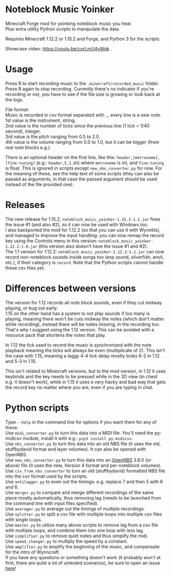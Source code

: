 # Noteblock Music Yoinker

Minecraft Forge mod for yoinking noteblock music you hear.  
Plus extra utility Python scripts to manipulate the data.

Requires Minecraft 1.12.2 or 1.15.2 and Forge, and Python 3 for the scripts.

Showcase video: https://youtu.be/corLmU4yWqk .

# Usage

Press R to start recording music to the `.minecraft/recorded_music` folder. Press R again to stop recording. Currently there's no indicator if you're recording or not, you have to see if the file size is growing or look back at the logs.

File format:  
Music is recorded in csv format separated with `,`, every line is a new note.  
1st value is the instrument, string.  
2nd value is the number of ticks since the previous line (1 tick = 1/40 second), integer.  
3rd value is the pitch ranging from 0.5 to 2.0.  
4th value is the volume ranging from 0.0 to 1.0, but it can be bigger (from real note blocks e.g.).  

There is an optional header on the first line, like this: `header,[metronome],[fine-tuning]` (e.g.: `header,5,1.05`) where `metronome` is int, and `fine-tuning` is float. This is ignored in scripts except `new_nbs_converter.py` for now. For the meaning of these, see the help text of some scripts (they can also be passed as arguments, in that case the passed argument should be used instead of the file provided one).

# Releases

The new release for 1.15.2, `noteblock_music_yoinker-1.15.2-1.1.jar` fixes the issue #1 (and also #2), so it can now be used with Windows too.  
I also backported the mod for 1.12.2 (so that you can use it with Wynntils), and managed to improve the input handling: you can now remap the record key using the Controls menu in this version: `noteblock_music_yoinker-1.12.2-1.0.jar` (this version also doesn't have the issue #1 and #2).  
The 1.1 version for 1.12.2: `noteblock_music_yoinker-1.12.2-1.1.jar` can now record non-noteblock sounds inside songs too (exp sound, silverfish, anvil, etc.), if their category is `record`. Note that the Python scripts cannot handle these csv files yet.

# Differences between versions

The version for 1.12 records all note block sounds, even if they cut midway playing, or bug out early.  
1.15 on the other hand has a system to not play sounds if too many is playing, meaning there won't be cuts midway the notes (which don't matter while recording), instead there will be notes missing, in the recording too. That's why I suggest using the 1.12 version. This can be avoided with a resource pack that shortens the notes that play.

In 1.12 the tick used to record the music is synchronized with the note playback meaning the ticks will always be even (multiplicate of 2). This isn't the case with 1.15, meaning a laggy 4-4 tick delay mostly looks 6-2 in 1.12 and 5-3 in 1.15.  

This isn't related to Minecraft versions, but to the mod version, in 1.12 it uses keybinds and the key needs to be pressed while in the 3D view (in chest e.g. it doesn't work), while in 1.15 it uses a very hacky and bad way that gets the record key no matter where you are, even if you are typing in chat.

# Python scripts

Type `--help` in the command line for options if you want them for any of these.  
Use `midi_converter.py` to turn this data into a MIDI file. You'll need the py-midicsv module, install it with e.g.: `pip3 install py-midicsv`.  
Use `nbs_converter.py` to turn this data into an old NBS file (it uses the old, stuffbydavid format and layer volumes). It can also be opened with OpenNBS.  
Use `new_nbs_converter.py` to turn this data into an [OpenNBS](https://github.com/HielkeMinecraft/OpenNoteBlockStudio) 3.8.0 (or above) file (it uses the new, Version 4 format and per-noteblock volumes).  
Use `csv_from_nbs_converter` to turn an old (stuffbydavid) formatted NBS file into the csv format used by the scripts.  
Use `antilagger.py` to even out the timings: e.g. replace 7 and then 5 with 6 and 6.  
Use `merger.py` to compare and merge different recordings of the same piece mostly automatically, thus removing lag (needs to be launched from the command line with input files specified).  
Use `averager.py` to average out the timings of multiple recordings.  
Use `splitter.py` to split a csv file with multiple loops into multiple csv files with single loops.  
Use `master.py` to utilize many above scripts to remove lag from a csv file with multiple loops, and combine them into one loop with less lag.  
Use `simplifier.py` to remove quiet notes and thus simplify the midi.  
Use `speed_changer.py` to multiply the speed by a constant.  
Use `amplifier.py` to amplify the beginning of the music, and compensate for the intro of Wynncraft.  
If you have any questions or something doesn't work (it probably won't at first, there are quite a lot of untested scenarios), be sure to open an issue [here](https://github.com/4321ba/noteblock_music_yoinker/issues)!
